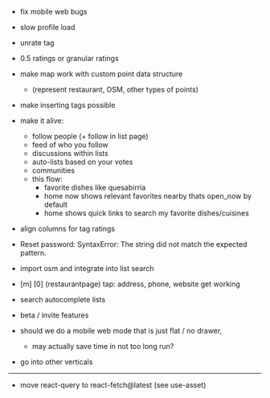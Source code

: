 - fix mobile web bugs
- slow profile load
- unrate tag
- 0.5 ratings or granular ratings
- make map work with custom point data structure
    - (represent restaurant, OSM, other types of points)
- make inserting tags possible
- make it alive:
    - follow people (+ follow in list page)
    - feed of who you follow
    - discussions within lists
    - auto-lists based on your votes
    - communities
    - this flow:
        - favorite dishes like quesabirria
        - home now shows relevant favorites nearby thats open_now by default
        - home shows quick links to search my favorite dishes/cuisines
- align columns for tag ratings
- Reset password: SyntaxError: The string did not match the expected pattern.
- import osm and integrate into list search
- [m] [0] (restaurantpage) tap: address, phone, website get working
- search autocomplete lists
- beta / invite features
- should we do a mobile web mode that is just flat / no drawer,
    - may actually save time in not too long run?

- go into other verticals

---

- move react-query to react-fetch@latest (see use-asset)
